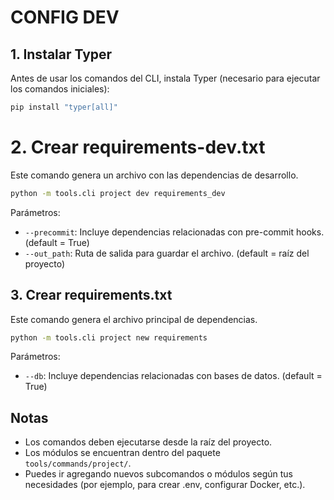 # CONFIG DEV

## 1. Instalar Typer
Antes de usar los comandos del CLI, instala Typer (necesario para ejecutar los comandos iniciales):
```bash
pip install "typer[all]"
```

# 2. Crear requirements-dev.txt
Este comando genera un archivo con las dependencias de desarrollo.
```bash
python -m tools.cli project dev requirements_dev
```
Parámetros:
* `--precommit`: Incluye dependencias relacionadas con pre-commit hooks. (default = True)
* `--out_path`: Ruta de salida para guardar el archivo. (default = raíz del proyecto)

## 3. Crear requirements.txt
Este comando genera el archivo principal de dependencias.
```bash
python -m tools.cli project new requirements
```
Parámetros:
* `--db`: Incluye dependencias relacionadas con bases de datos. (default = True)

## Notas
* Los comandos deben ejecutarse desde la raíz del proyecto.
* Los módulos se encuentran dentro del paquete `tools/commands/project/`.
* Puedes ir agregando nuevos subcomandos o módulos según tus necesidades (por ejemplo, para crear .env, configurar Docker, etc.).

